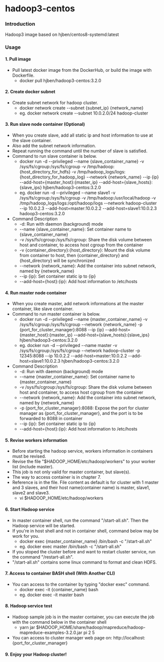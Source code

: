 # hadoop3-centos
### Introduction
Hadoop3 image based on hjben/centos8-systemd:latest

### Usage
#### 1. Pull image
- Pull latest docker image from the DockerHub, or build the image with Dockerfile.
  - docker pull hjben/hadoop3-centos:3.2.0

#### 2. Create docker subnet
- Create subnet network for hadoop cluster.
  - docker network create --subnet {subnet_ip} {network_name}
  - eg. docker network create --subnet 10.0.2.0/24 hadoop-cluster
  
#### 3. Run slave node container (Optional)
- When you create slave, add all static ip and host information to use at the slave container.
- Also add the subnet network information.
- Repeat running the command until the number of slave is satisfied.
- Command to run slave container is below.
  - docker run -d --privileged --name {slave_container_name} -v /sys/fs/cgroup:/sys/fs/cgroup -v /tmp/hadoop:{host_directory_for_hdfs} -v /tmp/hadoop_logs/logs:{host_directory_for_hadoop_log} --network {network_name} --ip {ip} --add-host={master_host}:{master_ip} --add-host={slave_hosts}:{slave_ips} hjben/hadoop3-centos:3.2.0
  - eg. docker run -d --privileged --name slave1 -v /sys/fs/cgroup:/sys/fs/cgroup -v /tmp/hadoop:/usr/local/hadoop -v /tmp/hadoop_logs/logs:/opt/hadoop/logs --network hadoop-cluster --ip 10.0.2.3 --add-host=master:10.0.2.2 --add-host=slave1:10.0.2.3 hadoop3-centos:3.2.0
- Command Description
  - -d: Run with daemon (background) mode
  - --name {slave_container_name}: Set container name to {slave_container_name}
  - -v /sys/fs/cgroup:/sys/fs/cgroup: Share the disk volume between host and container, to access host cgroup from the container
  - -v {container_directory}:{host_directory}: Mount the disk volume from container to host, then {container_directory} and {host_directory} will be synchronized
  - --network {network_name}: Add the container into subnet network, named by {network_name}
  - --ip {ip}: Set container static ip to {ip}
  - --add-host={host}:{ip}: Add host information to /etc/hosts

#### 4. Run master node container
- When you create master, add network informations at the master container, like slave container.
- Command to run master container is below.
  - docker run -d --privileged --name {master_container_name} -v /sys/fs/cgroup:/sys/fs/cgroup --network {network_name} -p {port_for_cluster_manager}:8088 --ip {ip} --add-host={master_host}:{master_ip} --add-host={slave_hosts}:{slave_ips} hjben/hadoop3-centos:3.2.0
  - eg. docker run -d --privileged --name master -v /sys/fs/cgroup:/sys/fs/cgroup --network hadoop-cluster -p 12345:8088 --ip 10.0.2.2 --add-host=master:10.0.2.2 --add-host=slave1:10.0.2.3 hjben/hadoop3-centos:3.2.0
- Command Description
  - -d: Run with daemon (background) mode
  - --name {master_container_name}: Set container name to {master_container_name}
  - -v /sys/fs/cgroup:/sys/fs/cgroup: Share the disk volume between host and container, to access host cgroup from the container
  - --network {network_name}: Add the container into subnet network, named by {network_name}
  - -p {port_for_cluster_manager}:8088: Expose the port for cluster manager as {port_for_cluster_manager}, and the port is to be forwarded to 8088 in container
  - --ip {ip}: Set container static ip to {ip}
  - --add-host={host}:{ip}: Add host information to /etc/hosts

#### 5. Revise workers information
- Before starting the hadoop service, workers information in containers must be revised.
- Revise the file "$HADOOP_HOME/etc/hadoop/workers" to your worker list (include master).
- This job is not only vaild for master container, but slave(s).
- The way to access container is in chapter 7.
- Reference is in the file. File content as default is for cluster with 1 master and 3 slaves, and their host name(container name) is master, slave1, slave2 and slave3.
  - vi $HADOOP_HOME/etc/hadoop/workers

#### 6. Start Hadoop service
- In master container shell, run the command "/start-all.sh". Then the Hadoop service will be started.
- If you're in host shell and not in container shell, command below may be work for you.
  - docker exec {master_container_name} /bin/bash -c "/start-all.sh"
  - eg. docker exec master /bin/bash -c "/start-all.sh"
- If you stoped the cluster before and want to restart cluster service, run the command "/restart-all.sh".
- "/start-all.sh" contains some linux command to format and clean HDFS. 
  
#### 7. Access to container BASH shell (With Another CLI)
- You can access to the container by typing "docker exec" command.
  - docker exec -it {container_name} bash
  - eg. docker exec -it master bash
  
#### 8. Hadoop service test
- Hadoop sample job is in the master container, you can execute the job with the command below in the container shell
  - yarn jar $HADOOP_HOME/share/hadoop/mapreduce/hadoop-mapreduce-examples-3.2.0.jar pi 2 5
- You can access to cluster manager web page on: http://localhost:{port_for_cluster_manager}

#### 9. Enjoy your Hadoop cluster!
